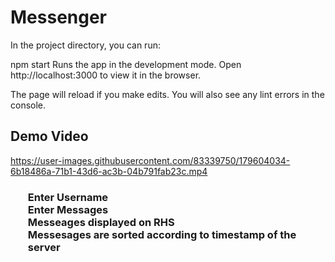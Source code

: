 # Messenger

In the project directory, you can run:

npm start
Runs the app in the development mode.
Open http://localhost:3000 to view it in the browser.

The page will reload if you make edits.
You will also see any lint errors in the console.

<h2> Demo Video </h2>


https://user-images.githubusercontent.com/83339750/179604034-6b18486a-71b1-43d6-ac3b-04b791fab23c.mp4

<h3>
<ul>
  <ls>Enter Username</ls><br>
  <ls>Enter Messages</ls><br>
  <ls>Messeages displayed on RHS</ls><br>
  <ls>Messesages are sorted according to timestamp of the server</ls>
</ul>
</h3>

